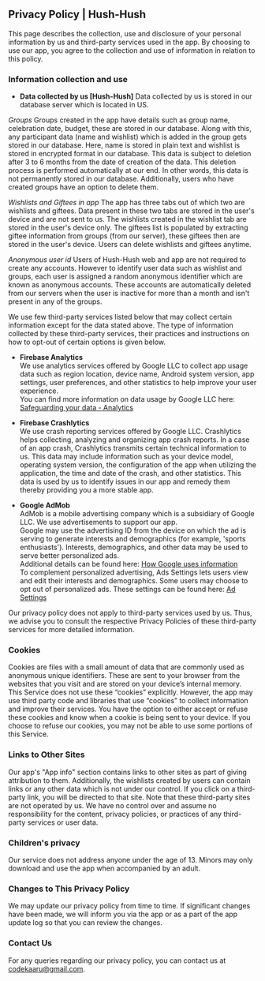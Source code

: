 ## Privacy Policy | Hush-Hush

This page describes the collection, use and disclosure of your personal information by us and third-party services used in the app. By choosing to use our app, you agree to the collection and use of information in relation to this policy.

### Information collection and use

- **Data collected by us [Hush-Hush]**
Data collected by us is stored in our database server which is located in US.

*Groups*
Groups created in the app have details such as group name, celebration date, budget, these are stored in our database. Along with this, any participant data (name and wishlist) which is added in the group gets stored in our database. Here, name is stored in plain text and wishlist is stored in encrypted format in our database.
This data is subject to deletion after 3 to 6 months from the date of creation of the data. This deletion process is performed automatically at our end. In other words, this data is not permanently stored in our database. Additionally, users who have created groups have an option to delete them.

*Wishlists and Giftees in app*
The app has three tabs out of which two are wishlists and giftees. Data present in these two tabs are stored in the user's device and are not sent to us. The wishlists created in the wishlist tab are stored in the user's device only. The giftees list is populated by extracting giftee information from groups (from our server), these giftees then are stored in the user's device. Users can delete wishlists and giftees anytime.

*Anonymous user id*
Users of Hush-Hush web and app are not required to create any accounts. However to identify user data such as wishlist and groups, each user is assigned a random anonymous identifier which are known as anonymous accounts. These accounts are automatically deleted from our servers when the user is inactive for more than a month and isn't present in any of the groups. 


We use few third-party services listed below that may collect certain information except for the data stated above. The type of information collected by these third-party services, their practices and instructions on how to opt-out of certain options is given below.

- **Firebase Analytics**  
We use analytics services offered by Google LLC to collect app usage data such as region location, device name, Android system version, app settings, user preferences, and other statistics to help improve your user experience.  
You can find more information on data usage by Google LLC here: [Safeguarding your data - Analytics](https://support.google.com/analytics/answer/6004245#zippy=%2Cour-privacy-policy%2Cgoogle-analytics-cookies-and-identifiers)

- **Firebase Crashlytics**  
We use crash reporting services offered by Google LLC. Crashlytics helps collecting, analyzing and organizing app crash reports. In a case of an app crash, Crashlytics transmits certain technical information to us. This data may include information such as your device model, operating system version, the configuration of the app when utilizing the application, the time and date of the crash, and other statistics. This data is used by us to identify issues in our app and remedy them thereby providing you a more stable app.

- **Google AdMob**  
AdMob is a mobile advertising company which is a subsidiary of Google LLC. We use advertisements to support our app.  
Google may use the advertising ID from the device on which the ad is serving to generate interests and demographics (for example, 'sports enthusiasts'). Interests, demographics, and other data may be used to serve better personalized ads.  
Additional details can be found here: [How Google uses information](https://policies.google.com/technologies/partner-sites)  
To complement personalized advertising, Ads Settings lets users view and edit their interests and demographics. Some users may choose to opt out of personalized ads. These settings can be found here: [Ad Settings](https://adssettings.google.com/u/0/authenticated)

Our privacy policy does not apply to third-party services used by us. Thus, we advise you to consult the respective Privacy Policies of these third-party services for more detailed information.

### Cookies
Cookies are files with a small amount of data that are commonly used as anonymous unique identifiers. These are sent to your browser from the websites that you visit and are stored on your device’s internal memory. This Service does not use these “cookies” explicitly. However, the app may use third party code and libraries that use “cookies” to collect information and improve their services. You have the option to either accept or refuse these cookies and know when a cookie is being sent to your device. If you choose to refuse our cookies, you may not be able to use some portions of this Service.

### Links to Other Sites
Our app's "App info" section contains links to other sites as part of giving attribution to them. Additionally, the wishlists created by users can contain links or any other data which is not under our control. If you click on a third-party link, you will be directed to that site. Note that these third-party sites are not operated by us. We have no control over and assume no responsibility for the content, privacy policies, or practices of any third-party services or user data.

### Children's privacy
Our service does not address anyone under the age of 13. Minors may only download and use the app when accompanied by an adult.

### Changes to This Privacy Policy
We may update our privacy policy from time to time. If significant changes have been made, we will inform you via the app or as a part of the app update log so that you can review the changes.

### Contact Us
For any queries regarding our privacy policy, you can contact us at codekaaru@gmail.com.
